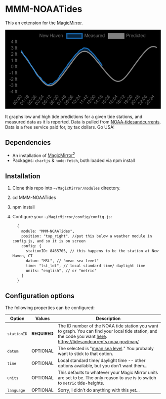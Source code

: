 # MMM-NOAATides

This an extension for the [MagicMirror](https://github.com/MichMich/MagicMirror).

![Alt text](Capture.PNG?raw=true "MMM-NOAATides screenshot")

It graphs low and high tide predictions for a given tide stations, and measured data as it is reported. Data is pulled from [NOAA-tidesandcurrents](https://tidesandcurrents.noaa.gov/map/index.html). Data is a free service paid for, by tax dollars. Go USA!

## Dependencies

* An installation of [MagicMirror<sup>2</sup>](https://github.com/MichMich/MagicMirror)
* Packages: `chartjs` & `node-fetch`, both loaded via npm install

## Installation

1. Clone this repo into `~/MagicMirror/modules` directory.
2. cd MMM-NOAATides
3. npm install
4. Configure your `~/MagicMirror/config/config.js`:

    ```
      {
        module: "MMM-NOAATides",
        position: "top_right", //put this below a weather module in config.js, and so it is on screen
        config: {
          stationID: 8465705, // this happens to be the station at New Haven, CT
          datum: "MSL", // "mean sea level"
          time: "lst_ldt", // local standard time/ daylight time
          units: "english", // or "metric"
        }
      }
    ```

## Configuration options

The following properties can be configured:

| **Option** | **Values** | **Description** |
| --- | --- | --- |
| `stationID` | **REQUIRED** | The ID number of the NOAA tide station you want to graph. You can find your local tide station, and the code you want [here](https://tidesandcurrents.noaa.gov/map/index.html). https://tidesandcurrents.noaa.gov/map/
| `datum` | OPTIONAL | The selected is "[mean sea level](https://tidesandcurrents.noaa.gov/datum_options.html)." You probably want to stick to that option.
| `time` | OPTIONAL | Local standard time/ daylight time -- other options available, but you don't want them...
| `units` | OPTIONAL | This defaults to whatever your Magic Mirror units are set to be. The only reason to use is to switch to `metric` tide-heights.
| `language` | OPTIONAL | Sorry, I didn't do anything with this yet...